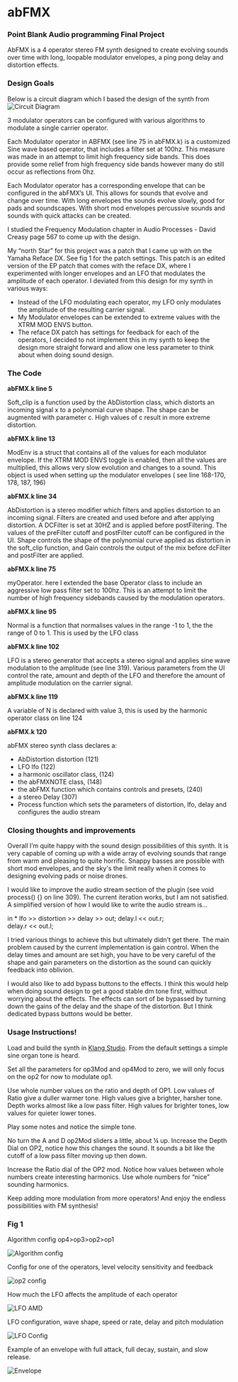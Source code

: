 # abFMX
### Point Blank Audio programming Final Project

AbFMX is a 4 operator stereo FM synth designed to create evolving sounds over time with long, loopable modulator envelopes, a ping pong delay and distortion effects.

### Design Goals
Below is a circuit diagram which I based the design of the synth from 
![Circuit Diagram](https://github.com/ablease/abFMX/blob/main/afmx%20images/ABFMX%20circuit%20diagram.jpeg)

3 modulator operators can be configured with various algorithms to modulate a single carrier operator. 

Each Modulator operator in ABFMX (see line 75 in abFMX.k) is a customized Sine wave based operator, that includes a filter set at 100hz. This measure was made in an attempt to limit high frequency side bands. This does provide some relief from high frequency side bands however many do still occur as reflections from 0hz. 

Each Modulator operator has a corresponding envelope that can be configured in the abFMX’s UI. This allows for sounds that evolve and change over time. With long envelopes the sounds evolve slowly, good for pads and soundscapes. With short mod envelopes percussive sounds and sounds with quick attacks can be created. 

I studied the Frequency Modulation chapter in Audio Processes - David Creasy page 567 to come up with the design. 

My “north Star” for this project was a patch that I came up with on the Yamaha Reface DX. See fig 1 for the patch settings. This patch is an edited version of the EP patch that comes with the reface DX, where I experimented with longer envelopes and an LFO that modulates the amplitude of each operator. 
I deviated from this design for my synth in various ways: 
 - Instead of the LFO modulating each operator, my LFO only modulates the amplitude of the resulting carrier signal. 
 - My Modulator envelopes can be extended to extreme values with the XTRM MOD ENVS button. 
 - The reface DX patch has settings for feedback for each of the operators, I decided to not implement this in my synth to keep the design more straight forward and allow one less parameter to think about when doing sound design. 


### The Code

__abFMX.k line 5__

Soft_clip is a function used by the AbDistortion class, which distorts an incoming signal x to a polynomial curve shape. The shape can be augmented with parameter c. High values of c result in more extreme distortion. 

__abFMX.k line 13__
	
ModEnv is a struct that contains all of the values for each modulator envelope. If the XTRM MOD ENVS toggle is enabled, then all the values are multiplied, this allows very slow evolution and changes to a sound. This object is used when setting up the modulator envelopes ( see line 168-170, 178, 187, 196)

__abFMX.k line 34__
	
 AbDistortion is a stereo modifier which filters and applies distortion to an incoming signal. Filters are created and used before and after applying distortion. A DCFilter is set at 30HZ and is applied before postFiltering. The values of the preFilter cutoff and postFilter cutoff can be configured in the UI. Shape controls the shape of the polynomial curve applied as distortion in the soft_clip function, and Gain controls the output of the mix before dcFilter and postFilter are applied. 

__abFMX.k line 75__
	
 myOperator. here I extended the base Operator<Sine> class to include an aggressive low pass filter set to 100hz. This is an attempt to limit the number of high frequency sidebands caused by the modulation operators. 


__abFMX.k line 95__

Normal is a function that normalises values in the range -1 to 1, the the range of 0 to 1. This is used by the LFO class

__abFMX.k line 102__

LFO is a stereo generator that accepts a stereo signal and applies sine wave modulation to the amplitude (see line 319). Various parameters from the UI control the rate, amount and depth of the LFO and therefore the amount of amplitude modulation on the carrier signal. 

__abFMX.k line 119__

A variable of N is declared with value 3, this is used by the harmonic operator class on line 124

__abFMX.k 120__

abFMX stereo synth class declares a:
 - AbDistortion distortion (121)
 - LFO lfo (122)
 - a harmonic oscillator class, (124)
 - the abFMXNOTE class, (148)
 - the abFMX function which contains controls and presets, (240)
 - a stereo Delay (307)
 - Process function which sets the parameters of distortion, lfo, delay and configures the audio stream

### Closing thoughts and improvements

Overall I’m quite happy with the sound design possibilities of this synth. It is very capable of coming up with a wide array of evolving sounds that range from warm and pleasing to quite horrific. Snappy basses are possible with short mod envelopes, and the sky's the limit really when it comes to designing evolving pads or noise drones. 

I would like to improve the audio stream section of the plugin (see void process() {} on line 309). The current iteration works, but I am not satisfied. A simplified version of how I would like to write the audio stream is…

in * lfo >> distortion >> delay >> out;
delay.l << out.r;                             	 
delay.r << out.l;

I tried various things to achieve this but ultimately didn’t get there. The main problem caused by the current implementation is gain control. When the delay times and amount are set high, you have to be very careful of the shape and gain parameters on the distortion as the sound can quickly feedback into oblivion. 

I would also like to add bypass buttons to the effects. I think this would help when doing sound design to get a good stable dm tone first, without worrying about the effects. The effects can sort of be bypassed by turning down the gains of the delay and the shape of the distortion. But I think dedicated bypass buttons would be better. 

### Usage Instructions!

Load and build the synth in [Klang Studio](https://nash.audio/klang/studio/). From the default settings a simple sine organ tone is heard. 

Set all the parameters for op3Mod and op4Mod to zero, we will only focus on the op2 for now to modulate op1. 

Use whole number values on the  ratio and depth of OP1. Low values of Ratio give a duller warmer tone. High values give a brighter, harsher tone. Depth works almost like a low pass filter. High values for brighter tones, low values for quieter lower tones. 

Play some notes and notice the simple tone.

No turn the A and D op2Mod sliders a little, about ¼ up. Increase the Depth Dial on OP2, notice how this changes the sound. It sounds a bit like the cutoff of a low pass filter moving up then down. 

Increase the Ratio dial of the OP2 mod. Notice how values between whole numbers create interesting harmonics. Use whole numbers for “nice” sounding harmonics. 

Keep adding more modulation from more operators! And enjoy the endless possibilities with FM synthesis!


### Fig 1


Algorithm config op4>op3>op2>op1

![Algorithm config](https://github.com/ablease/abFMX/blob/main/afmx%20images/algo.jpeg)


Config for one of the operators, level velocity sensitivity and feedback

![op2 config](https://github.com/ablease/abFMX/blob/main/afmx%20images/op2%20settings.jpeg)


How much the LFO affects the amplitude of each operator

![LFO AMD](https://github.com/ablease/abFMX/blob/main/afmx%20images/lfo%20amd.jpeg)


LFO configuration, wave shape, speed or rate, delay and pitch modulation

![LFO Config](https://github.com/ablease/abFMX/blob/main/afmx%20images/lfo%20settings.jpeg)


Example of an envelope with full attack, full decay, sustain, and slow release. 

![Envelope](https://github.com/ablease/abFMX/blob/main/afmx%20images/eg%20rate%204.jpeg)
